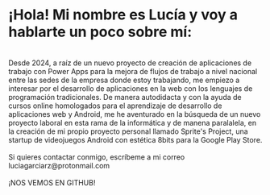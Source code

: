 <h1>¡Hola! Mi nombre es Lucía y voy a hablarte un poco sobre mí:</h1>
<br>
Desde 2024, a raíz de un nuevo proyecto de creación de aplicaciones de trabajo con Power Apps para la mejora de flujos de trabajo a nivel nacional entre las sedes de la empresa donde estoy trabajando, me empiezo a interesar por el desarrollo de aplicaciones en la web con los lenguajes de programación tradicionales. De manera autodidacta y con la ayuda de cursos online homologados para el aprendizaje de desarrollo de aplicaciones web y Android, me he aventurado en la búsqueda de un nuevo proyecto laboral en esta rama de la informática y de manena paralalela, en la creación de mi propio proyecto personal llamado Sprite's Project, una startup de videojuegos Android con estética 8bits para la Google Play Store.
<br>
<br>
Si quieres contactar conmigo, escríbeme a mi correo luciagarciarz@protonmail.com
<br>
<br>
¡NOS VEMOS EN GITHUB!
